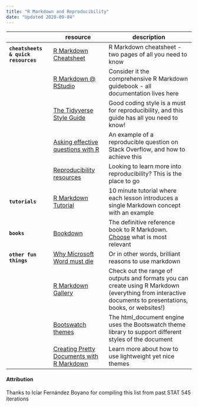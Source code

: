 ```yaml
---
title: "R Markdown and Reproducibility"
date: "Updated 2020-09-04"
---
```



|                    | resource                                                                                                           | description |
| ---                | ---                                                                                                                | ---          |
| **`cheatsheets & quick resources`**  | [R Markdown Cheatsheet](https://rstudio.com/wp-content/uploads/2016/03/rmarkdown-cheatsheet-2.0.pdf) | R Markdown cheatsheet - two pages of all you need to know |
|                    | [R Markdown @ RStudio](https://rmarkdown.rstudio.com/lesson-1.html)                                                | Consider it the comprehensive R Markdown guidebook - all documentation lives here |
|                    | [The Tidyverse Style Guide](https://style.tidyverse.org/)                                                          | Good coding style is a must for reproducibility, and this guide has all you need to know! | 
|                    | [Asking effective questions with R](https://stackoverflow.com/help/minimal-reproducible-example)                   | An example of a reproducible question on Stack Overflow, and how to achieve this |
|                    | [Reproducibility resources](https://gkhajduk.github.io/reproducible-resources/)                                    | Looking to learn more into reproducibility? This is the place to go |
| **`tutorials`**    | [R Markdown Tutorial](https://commonmark.org/help/tutorial/)                                                       | 10 minute tutorial where each lesson introduces a single Markdown concept with an example |
| **`books`**        | [Bookdown](https://bookdown.org/yihui/rmarkdown/)                                                                  | The definitive reference book to R Markdown. [Choose](https://bookdown.org/yihui/rmarkdown/how-to-read-this-book.html) what is most relevant |
| **`other fun things`** | [Why Microsoft Word must die](http://www.antipope.org/charlie/blog-static/2013/10/why-microsoft-word-must-die.html) | Or in other words, brilliant reasons to use markdown |
|                        | [R Markdown Gallery](https://rmarkdown.rstudio.com/gallery.html)                                               | Check out the range of outputs and formats you can create using R Markdown (everything from interactive documents to presentations, books, or websites!) |
|                        | [Bootswatch themes](https://bootswatch.com/)                                                                   | The html_document engine uses the Bootswatch theme library to support different styles of the document |
|                        | [Creating Pretty Documents with R Markdown](https://cran.r-project.org/web/packages/prettydoc/vignettes/tactile.html) | Learn more about how to use lightweight yet nice themes |


#### Attribution

Thanks to Icíar Fernández Boyano for compiling this list from past STAT 545 iterations